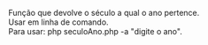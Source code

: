 Função que devolve o século a qual o ano pertence.</br>
Usar em linha de comando.</br>
Para usar: php seculoAno.php -a "digite o ano".

